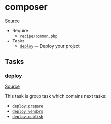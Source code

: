 <!-- DO NOT EDIT THIS FILE! -->
<!-- Instead edit recipe/composer.php -->
<!-- Then run bin/docgen -->

# composer

[Source](/recipe/composer.php)



* Require
  * [`recipe/common.php`](/docs/recipe/common.md)
* Tasks
  * [`deploy`](#deploy) — Deploy your project


## Tasks
### deploy
[Source](/recipe/composer.php#L9)



This task is group task which contains next tasks:
* [`deploy:prepare`](/docs/recipe/common.md#deployprepare)
* [`deploy:vendors`](/docs/recipe/deploy/vendors.md#deployvendors)
* [`deploy:publish`](/docs/recipe/common.md#deploypublish)


